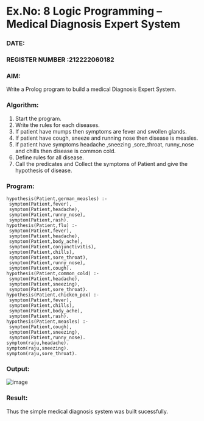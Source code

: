 # Ex.No: 8  Logic Programming –  Medical Diagnosis Expert System
### DATE:                                                                            
### REGISTER NUMBER :212222060182
### AIM: 
Write a Prolog program to build a medical Diagnosis Expert System.
###  Algorithm:
1. Start the program.
2. Write the rules for each diseases.
3. If patient have mumps then symptoms are fever and swollen glands.
4. If patient have cough, sneeze and running nose then disease is measles.
5. if patient have symptoms headache ,sneezing ,sore_throat, runny_nose and  chills then disease is common cold.
6. Define rules for all disease.
7. Call the predicates and Collect the symptoms of Patient and give the hypothesis of disease.
        

### Program:
```
hypothesis(Patient,german_measles) :-
 symptom(Patient,fever),
 symptom(Patient,headache),
 symptom(Patient,runny_nose),
 symptom(Patient,rash).
hypothesis(Patient,flu) :-
 symptom(Patient,fever),
 symptom(Patient,headache),
 symptom(Patient,body_ache),
 symptom(Patient,conjunctivitis),
 symptom(Patient,chills),
 symptom(Patient,sore_throat),
 symptom(Patient,runny_nose),
 symptom(Patient,cough).
hypothesis(Patient,common_cold) :-
 symptom(Patient,headache),
 symptom(Patient,sneezing),
 symptom(Patient,sore_throat).
hypothesis(Patient,chicken_pox) :-
 symptom(Patient,fever),
 symptom(Patient,chills),
 symptom(Patient,body_ache), 
 symptom(Patient,rash).
hypothesis(Patient,measles) :-
 symptom(Patient,cough),
 symptom(Patient,sneezing),
 symptom(Patient,runny_nose).
symptom(raju,headache).
symptom(raju,sneezing).
symptom(raju,sore_throat).
```









### Output:
![image](https://github.com/user-attachments/assets/3f28dbe2-10c7-4758-ab60-937185a81f34)



### Result:
Thus the simple medical diagnosis system was built sucessfully.
